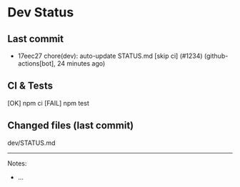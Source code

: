 # Dev Status

## Last commit
- 17eec27 chore(dev): auto-update STATUS.md [skip ci] (#1234) (github-actions[bot], 24 minutes ago)
## CI & Tests
[OK] npm ci
[FAIL] npm test

## Changed files (last commit)
dev/STATUS.md

---
Notes:
- ...
